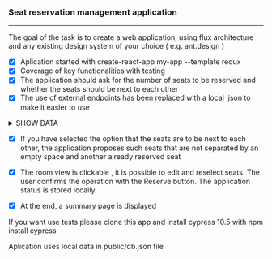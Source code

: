 ### Seat reservation management application

---

The goal of the task is to create a web application, using flux architecture and any existing design system of your choice ( e.g. ant.design )

- [x] Aplication started with create-react-app my-app --template redux
- [x] Coverage of key functionalities with testing
- [x] The application should ask for the number of seats to be reserved and whether the seats should be next to each other
- [x] The use of external endpoints has been replaced with a local .json to make it easier to use

<details><summary>SHOW DATA</summary>
<p>

#### Example json first element

``` javascript
 const seat = {
 id: 's01',
 cords: {
 x: 0,
 y: 1,
 },
 reserved: false,
 };
 ```

</p>
</details>

- [x] If you have selected the option that the seats are to be next to each other, the application proposes such seats that are not separated by an empty space and another already reserved seat

- [x] The room view is clickable , it is possible to edit and reselect seats. The user confirms the operation with the Reserve button. The application status is stored locally.

- [x] At the end, a summary page is displayed


If you want use tests please clone this app and install cypress 10.5 with  npm install cypress

Aplication uses local data in public/db.json file
